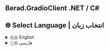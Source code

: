
 ## Berad.GradioClient .NET / C#
## 🌐 Select Language | انتخاب زبان

<details>
  <summary>🇬🇧 English</summary>
# Berad GradioClient .NET

A .NET Core client library for interacting with Gradio APIs.

## 🚀 Features
- Simple and easy-to-use API
- Supports Hugging Face Spaces & Gradio endpoints
- Allows both object-based and string-based requests

## 🔹 About This Library

This .NET Core library allows you to interact with [Gradio APIs](https://gradio.app/) hosted on Hugging Face Spaces.  
It simplifies sending requests and receiving responses without manually handling HTTP calls.

For example, this library can be used with the **Qwen2.5-Max-Demo** model hosted at:  
🔗 [Qwen/Qwen2.5-Max-Demo](https://huggingface.co/spaces/Qwen/Qwen2.5-Max-Demo)

### 🌍 **How it Works?**
Under the hood, this library communicates with the **Gradio API** by sending HTTP requests similar to the following `cURL` command:

```sh
curl -X POST https://qwen-qwen2-5-max-demo.hf.space/gradio_api/call/model_chat -s \
  -H "Content-Type: application/json" \
  -d '{
        "data": [
          "Hello!!",
          [["Hello!", None]],
          "Hello!!"
        ]
      }' \
  | awk -F'"' '{ print $4}' \
  | read EVENT_ID; curl -N https://qwen-qwen2-5-max-demo.hf.space/gradio_api/call/model_chat/$EVENT_ID

```
## 📦 Installation
Install via NuGet (Coming soon):

Package Manager
```sh
NuGet\Install-Package Berad.GradioClient.NET 
```
.NET CLI
```sh
dotnet add package Berad.GradioClient.NET 
```

## 📌 Usage Example

To use this library, first install it via NuGet (coming soon) or add the DLL manually.

### **Basic Example**
```csharp
using Berad.GradioClient.NET; 

public class Program
{
    public static async Task Main(string[] args)
    {
        // Instantiate GradioClient with a specific model
        var client = new GradioClient("Qwen/Qwen2.5-Max-Demo");

        // Data to be sent to the model
        var requestBodyObject = new
        {
            data = new object[]
            {
                "write a method for sum 2 int", // Request to the model
                new object[] {},                // Empty space for inputs
                "You are an assistant C# programmer." // Additional context for the model
            }
        };

        //// Send the request to the model as an object
        var resultBodyObject = await client.Predict(requestBodyObject, "/model_chat");
        HandleResponse(resultBodyObject);

         
        // Pause to keep the console open
        Console.ReadKey();
    }

    // Helper method to handle responses
    private static void HandleResponse(dynamic result)
    {
        if (result.Successed)
        {
            Console.WriteLine(result.Value);
        }
        else
        {
            Console.WriteLine("Error: " + result.Error);
        }
    }
}


 ```

### *Send the request to the model as a JSON string*
```csharp

        // Send the request to the model as a JSON string
        var requestBodyString = "{\"data\":[\"write a method for sum 2 int\",[],\"You are an assistant C# programmer.\"]}";
        var resultBodyString = await client.Predict(requestBodyString, "/model_chat", Berad.GradioClient.NET.Utils.Enums.PredictBodyType.String);
        HandleResponse(resultBodyString);
 ```
</details>

<details>
  <summary>🇮🇷 فارسی</summary>

 # Berad GradioClient .NET / سی شارپ

یک کتابخانه کلاینت  .NET Core برای تعامل با Gradio API. سی شارپ

## 🚀 ویژگی‌ها
- API ساده و آسان برای استفاده  
- پشتیبانی از **Hugging Face Spaces** و **Gradio Endpoints**  
- امکان ارسال درخواست‌ها به‌صورت **آبجکت** و **رشته‌ای (JSON String)**  

## 🔹 درباره این کتابخانه

این کتابخانه‌ی .NET Core به شما امکان می‌دهد تا به‌راحتی با **[Gradio API](https://gradio.app/)** که در **Hugging Face Spaces** میزبانی شده، تعامل کنید.  
این ابزار، ارسال درخواست‌ها و دریافت پاسخ‌ها را بدون نیاز به ارسال مستقیم درخواست‌های HTTP، برای شما ساده می‌کند.  

به عنوان مثال، این کتابخانه برای مدل **Qwen2.5-Max-Demo** که در این لینک قرار دارد، قابل استفاده است:  
🔗 [Qwen/Qwen2.5-Max-Demo](https://huggingface.co/spaces/Qwen/Qwen2.5-Max-Demo)

### 🌍 **نحوه عملکرد**
در پشت صحنه، این کتابخانه با **Gradio API** ارتباط برقرار می‌کند و درخواست‌هایی مشابه کد `cURL` زیر ارسال می‌کند:

```sh
curl -X POST https://qwen-qwen2-5-max-demo.hf.space/gradio_api/call/model_chat -s \
  -H "Content-Type: application/json" \
  -d '{
        "data": [
          "Hello!!",
          [["Hello!", None]],
          "Hello!!"
        ]
      }' \
  | awk -F'"' '{ print $4}' \
  | read EVENT_ID; curl -N https://qwen-qwen2-5-max-demo.hf.space/gradio_api/call/model_chat/$EVENT_ID
```
 
## 📦 نصب 

Package Manager
```sh
NuGet\Install-Package Berad.GradioClient.NET 
```
.NET CLI
```sh
dotnet add package Berad.GradioClient.NET 
```

## 📌  نمونه استفاده
برای استفاده از این کتابخانه، می‌توانید آن را از **NuGet** نصب کرده یا فایل DLL را به‌صورت دستی اضافه کنید.


```csharp
using Berad.GradioClient.NET;
using System;

public class Program
{
    public static async Task Main(string[] args)
    {
        // مقداردهی اولیه کلاینت Gradio با نام مدل
        var client = new GradioClient("Qwen/Qwen2.5-Max-Demo");

        // بدنه‌ی درخواست
        var requestBody = new
        {
            data = new object[]
            {
                "write a method for sum 2 int",  // درخواست
                new object[] {},                // ورودی خالی
                "You are an assistant C# programmer." // متن کمکی برای مدل
            }
        };

        // ارسال درخواست به مدل
        var response = await client.Predict(requestBody, "/model_chat");

        // نمایش نتیجه در صورت موفقیت
        if (response.Successed)
        {
            Console.WriteLine(response.Value);
        }
    }
}
```
 
###  ارسال body از نوع رشته 
```csharp

        // Send the request to the model as a JSON string
        var requestBodyString = "{\"data\":[\"write a method for sum 2 int\",[],\"You are an assistant C# programmer.\"]}";
        var resultBodyString = await client.Predict(requestBodyString, "/model_chat", Berad.GradioClient.NET.Utils.Enums.PredictBodyType.String);
        HandleResponse(resultBodyString);
 ```
</details>
